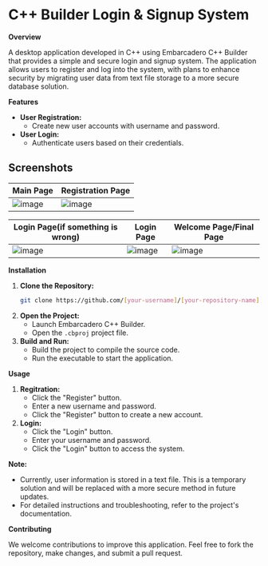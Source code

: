 # C++ Builder Login & Signup System

**Overview**

A desktop application developed in C++ using Embarcadero C++ Builder that provides a simple and secure login and signup system. The application allows users to register and log into the system, with plans to enhance security by migrating user data from text file storage to a more secure database solution.

**Features**

  * **User Registration:**
      * Create new user accounts with username and password.
  * **User Login:**
      * Authenticate users based on their credentials.

## Screenshots

| Main Page | Registration Page |
|---|---|
|![image](https://github.com/user-attachments/assets/752529b1-1c7b-4e83-b53d-93e0d542e20f) | ![image](https://github.com/user-attachments/assets/72532788-ae64-4dea-8675-4c14b5dea7b3) |


| Login Page(if something is wrong) | Login Page | Welcome Page/Final Page|
|---|---|---|
|![image](https://github.com/user-attachments/assets/c9b1fe87-1e00-429a-9d86-5c843768d52d) |![image](https://github.com/user-attachments/assets/3437271c-c890-4e24-be72-1793db4934f3) | ![image](https://github.com/user-attachments/assets/4cbcf9db-14f1-4d5c-9622-38f2c9ce2082) |

 
**Installation**

1.  **Clone the Repository:**
    ```bash
    git clone https://github.com/[your-username]/[your-repository-name].git
    ```
2.  **Open the Project:**
      * Launch Embarcadero C++ Builder.
      * Open the `.cbproj` project file.
3.  **Build and Run:**
      * Build the project to compile the source code.
      * Run the executable to start the application.

**Usage**

1.  **Regitration:**
      * Click the "Register" button.
      * Enter a new username and password.
      * Click the "Register" button to create a new account.
2.  **Login:**
      * Click the "Login" button.
      * Enter your username and password.
      * Click the "Login" button to access the system.

**Note:**

  * Currently, user information is stored in a text file. This is a temporary solution and will be replaced with a more secure method in future updates.
  * For detailed instructions and troubleshooting, refer to the project's documentation.

**Contributing**

We welcome contributions to improve this application. Feel free to fork the repository, make changes, and submit a pull request.
